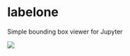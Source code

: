 # labelone

Simple bounding box viewer for Jupyter

[<img src="https://i.postimg.cc/Gh98FDN4/Label-One-Screenshot.png">](https://www.loom.com/share/50b14ccbddcc44ca9b44b798b39eb280)